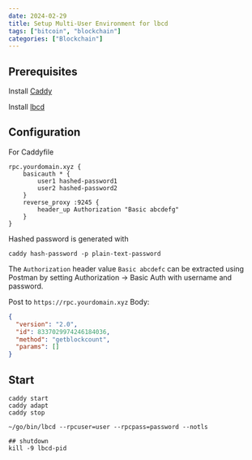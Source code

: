 ```yaml
---
date: 2024-02-29
title: Setup Multi-User Environment for lbcd
tags: ["bitcoin", "blockchain"]
categories: ["Blockchain"]
---
```


## Prerequisites

Install [Caddy](https://caddyserver.com/docs/install)

Install [lbcd](https://github.com/lbryio/lbcd)

## Configuration

For Caddyfile

```shell
rpc.yourdomain.xyz {
    basicauth * {
        user1 hashed-password1
        user2 hashed-password2
    }
    reverse_proxy :9245 {
        header_up Authorization "Basic abcdefg"
    }
}
```

Hashed password is generated with

```shell
caddy hash-password -p plain-text-password
```

The `Authorization` header value `Basic abcdefc` can be extracted using Postman by setting Authorization -> Basic Auth with username and password.

Post to `https://rpc.yourdomain.xyz`
Body:

```json
{
  "version": "2.0",
  "id": 8337029974246184036,
  "method": "getblockcount",
  "params": []
}
```

## Start

```shell
caddy start
caddy adapt
caddy stop
```

```shell
~/go/bin/lbcd --rpcuser=user --rpcpass=password --notls

## shutdown
kill -9 lbcd-pid
```